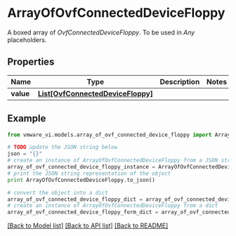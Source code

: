 # ArrayOfOvfConnectedDeviceFloppy

A boxed array of *OvfConnectedDeviceFloppy*. To be used in *Any* placeholders. 

## Properties
Name | Type | Description | Notes
------------ | ------------- | ------------- | -------------
**value** | [**List[OvfConnectedDeviceFloppy]**](OvfConnectedDeviceFloppy.md) |  | 

## Example

```python
from vmware_vi.models.array_of_ovf_connected_device_floppy import ArrayOfOvfConnectedDeviceFloppy

# TODO update the JSON string below
json = "{}"
# create an instance of ArrayOfOvfConnectedDeviceFloppy from a JSON string
array_of_ovf_connected_device_floppy_instance = ArrayOfOvfConnectedDeviceFloppy.from_json(json)
# print the JSON string representation of the object
print ArrayOfOvfConnectedDeviceFloppy.to_json()

# convert the object into a dict
array_of_ovf_connected_device_floppy_dict = array_of_ovf_connected_device_floppy_instance.to_dict()
# create an instance of ArrayOfOvfConnectedDeviceFloppy from a dict
array_of_ovf_connected_device_floppy_form_dict = array_of_ovf_connected_device_floppy.from_dict(array_of_ovf_connected_device_floppy_dict)
```
[[Back to Model list]](../README.md#documentation-for-models) [[Back to API list]](../README.md#documentation-for-api-endpoints) [[Back to README]](../README.md)


